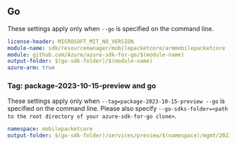 ## Go

These settings apply only when `--go` is specified on the command line.

```yaml $(go) && $(track2)
license-header: MICROSOFT_MIT_NO_VERSION
module-name: sdk/resourcemanager/mobilepacketcore/armmobilepacketcore
module: github.com/Azure/azure-sdk-for-go/$(module-name)
output-folder: $(go-sdk-folder)/$(module-name)
azure-arm: true
```
### Tag: package-2023-10-15-preview and go

These settings apply only when `--tag=package-2023-10-15-preview --go` is specified on the command line.
Please also specify `--go-sdks-folder=<path to the root directory of your azure-sdk-for-go clone>`.

```yaml $(tag) == 'package-2023-10-15-preview' && $(go)
namespace: mobilepacketcore
output-folder: $(go-sdk-folder)/services/preview/$(namespace)/mgmt/2023-10-15-preview/$(namespace)
```
